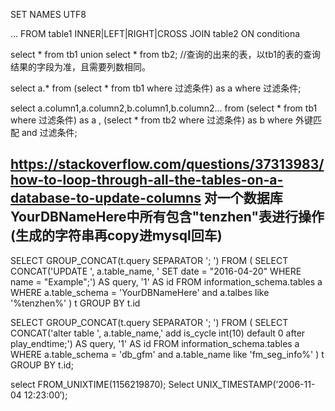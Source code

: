 SET NAMES UTF8

... FROM table1 INNER|LEFT|RIGHT|CROSS JOIN table2 ON conditiona

select * from tb1 union select * from tb2; //查询的出来的表，以tb1的表的查询结果的字段为准，且需要列数相同。

select a.* from (select * from tb1 where 过滤条件) as a where 过滤条件;

select a.column1,a.column2,b.column1,b.column2... from (select * from tb1 where 过滤条件) as a , (select * from tb2 where 过滤条件) as b where 外键匹配 and 过滤条件;



https://stackoverflow.com/questions/37313983/how-to-loop-through-all-the-tables-on-a-database-to-update-columns
对一个数据库YourDBNameHere中所有包含"tenzhen"表进行操作(生成的字符串再copy进mysql回车)
---------------------------------------------------------------------------------
SELECT GROUP_CONCAT(t.query SEPARATOR '; ')
FROM
(
    SELECT CONCAT('UPDATE ', a.table_name,
                  ' SET date = "2016-04-20" WHERE name = "Example";') AS query,
        '1' AS id
    FROM information_schema.tables a
    WHERE a.table_schema = 'YourDBNameHere'
    and a.talbes like '%tenzhen%'
) t
GROUP BY t.id


SELECT GROUP_CONCAT(t.query SEPARATOR '; ')
FROM
(
    SELECT CONCAT('alter table ', a.table_name,' add is_cycle  int(10) default 0 after play_endtime;') AS query, '1' AS id
    FROM information_schema.tables a
    WHERE a.table_schema = 'db_gfm'
    and a.table_name like 'fm_seg_info%'
) t
GROUP BY t.id;



select FROM_UNIXTIME(1156219870);
Select UNIX_TIMESTAMP(’2006-11-04 12:23:00′);